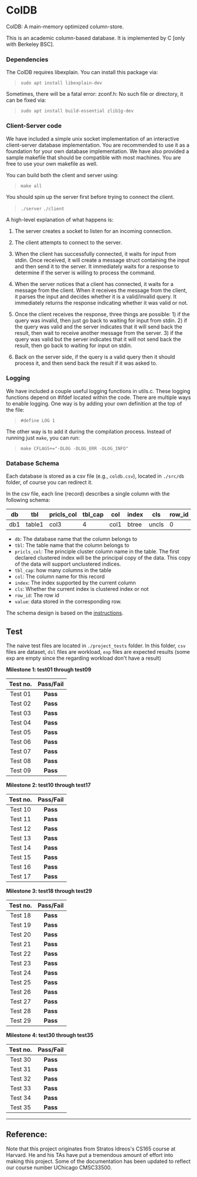# ColDB #

ColDB: A main-memory optimized column-store. 

This is an academic column-based database. It is implemented by C [only with Berkeley BSC].

### Dependencies ###

The ColDB requires libexplain. You can install this package via:

> `sudo apt install libexplain-dev`

Sometimes, there will be a fatal error: zconf.h: No such file or directory, it can be fixed via:

> `sudo apt install build-essential zlib1g-dev`

### Client-Server code ###

We have included a simple unix socket implementation of an interactive client-server database implementation. You are recommended to use it as a foundation for your own database implementation. We have also provided a sample makefile that should be compatible with most machines. You are free to use your own makefile as well.

You can build both the client and server using:

> `make all`

You should spin up the server first before trying to connect the client.

> `./server`
> `./client`

A high-level explanation of what happens is:

1. The server creates a socket to listen for an incoming connection.

2. The client attempts to connect to the server.

3. When the client has successfully connected, it waits for input from stdin. Once received, it will create a message struct containing the input and then send it to the server.  It immediately waits for a response to determine if the server is willing to process the command.

4. When the server notices that a client has connected, it waits for a message from the client.  When it receives the message from the client, it parses the input and decides whether it is a valid/invalid query. It immediately returns the response indicating whether it was valid or not.

5. Once the client receives the response, three things are possible: 1) if the query was invalid, then just go back to waiting for input from stdin. 2) if the query was valid and the server indicates that it will send back the result, then wait to receive another message from the server. 3) if the query was valid but the server indicates that it will not send back the result, then go back to waiting for input on stdin.

6. Back on the server side, if the query is a valid query then it should process it, and then send back the result if it was asked to.

### Logging ###

We have included a couple useful logging functions in utils.c. These logging functions depend on #ifdef located within the code. There are multiple ways to enable logging. One way is by adding your own definition at the top of the file:

> `#define LOG 1`

The other way is to add it during the compilation process. Instead of running just `make`, you can run:

> `make CFLAGS+="-DLOG -DLOG_ERR -DLOG_INFO"`

### Database Schema ###

Each database is stored as a csv file (e.g., `coldb.csv`), located in `./src/db` folder, of course you can redirect it. 

In the csv file, each line (record) describes a single column with the following schema: 

| db | tbl | pricls_col | tbl_cap | col | index | cls | row_id | value | ... |
|---|---|---|---|---|---|---|---|---|---|
| db1 | table1 | col3 | 4 | col1 | btree | uncls | 0 | 192 | ... |

+ `db`: The database name that the column belongs to
+ `tbl`: The table name that the column belongs to
+ `pricls_col`: The principle cluster column name in the table. The first declared clustered index will be the principal copy of the data. This copy of the data will support unclustered indices.
+ `tbl_cap`: how many columns in the table
+ `col`: The column name for this record
+ `index`: The index supported by the current column 
+ `cls`: Whether the current index is clustered index or not
+ `row_id`: The row id
+ `value`: data stored in the corresponding row.


The schema design is based on the [instructions](Instructions.md). 

## Test ## 

The naive test files are located in `./project_tests` folder. In this folder, `csv` files are dataset, `dsl` files are workload, `exp` files are expected results (some exp are empty since the regarding workload don't have a result) 

**Milestone 1: test01 through test09**

| Test no. | Pass/Fail |
|:-----:|:-----:|
| Test 01 | **Pass** |
| Test 02 | **Pass** |
| Test 03 | **Pass** |
| Test 04 | **Pass** |
| Test 05 | **Pass** |
| Test 06 | **Pass** |
| Test 07 | **Pass** |
| Test 08 | **Pass** |
| Test 09 | **Pass** |

**Milestone 2: test10 through test17**

| Test no. | Pass/Fail |
|:-----:|:-----:|
| Test 10 | **Pass** |
| Test 11 | **Pass** |
| Test 12 | **Pass** |
| Test 13 | **Pass** |
| Test 14 | **Pass** |
| Test 15 | **Pass** |
| Test 16 | **Pass** |
| Test 17 | **Pass** |

**Milestone 3: test18 through test29**

| Test no. | Pass/Fail |
|:-----:|:-----:|
| Test 18 | **Pass** |
| Test 19 | **Pass** |
| Test 20 | **Pass** |
| Test 21 | **Pass** |
| Test 22 | **Pass** |
| Test 23 | **Pass** |
| Test 24 | **Pass** |
| Test 25 | **Pass** |
| Test 26 | **Pass** |
| Test 27 | **Pass** |
| Test 28 | **Pass** |
| Test 29 | **Pass** |

**Milestone 4: test30 through test35**

| Test no. | Pass/Fail |
|:-----:|:-----:|
| Test 30 | **Pass** |
| Test 31 | **Pass** |
| Test 32 | **Pass** |
| Test 33 | **Pass** |
| Test 34 | **Pass** |
| Test 35 | **Pass** |

---------

Reference:
---
Note that this project originates from Stratos Idreos's CS165 course at Harvard. He and his TAs have put a tremendous amount of effort into making this project. Some of the documentation has been updated to reflect our course number UChicago CMSC33500. 

